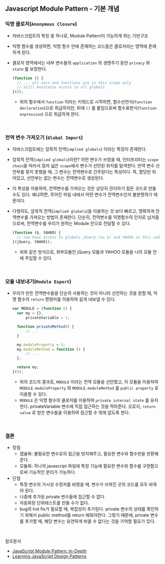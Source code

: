 ## Javascript Module Pattern - 기본 개념

### 익명 클로저(`Anonymous Closure`)

- 자바스크립트의 특징 중 하나로, Module Pattern이 가능하게 하는 기반구조

- 익명 함수를 생성하면, 익명 함수 안에 존재하는 코드들은 클로저라는 영역에 존재하게 된다.

- 클로저 영역에서는 내부 변수들의 `application` 의 생명주기 동안 `privacy` 와 `state` 를 보장한다.

  ```javascript
  (function () {
  	// ... all vars and functions are in this scope only
  	// still maintains access to all globals
  }());
  ```

  - 위의 함수에서 `function` 이라는 키워드로 시작하면, 함수선언식(`function declaration`)으로 취급하지만, 뒤에 `()` 를 붙임으로써 함수표현식(`function expression`) 으로 취급하게 한다.

<br>

### 전역 변수 가져오기 (`Global Import`)

- 자바스크립트에는 암묵적 전역(`implied globals`) 이라는 특징이 존재한다.

- 암묵적 전역(`implied globals`)이란? 어떤 변수가 쓰였을 때, 인터프리터는 `scope chain`을 따라서 점차 넓은 `scope`에서 변수가 선언된 위치를 탐색한다. 만약 변수 선언부를 찾지 못했을 때, 그 변수는 전역변수로 간주된다는 특성이다. 즉, 할당만 되어있고, 선언부는 없는 변수는 전역변수로 생성된다.

- 이 특성을 이용하여, 전역변수를 가져오는 것은 상당히 관리하기 힘든 코드로 만들 수도 있다. 왜냐하면, 주어진 파일 내에서 어떤 변수가 전역변수인지 불분명하기 때문이다.

- 다행히도, 암묵적 전역(`implied globals`)을 이용하는 것 보다 빠르고, 명확하게 전역변수를 가져오는 방법이 존재한다. 단순히, 전역변수를 익명함수의 인자로 넘겨줌으로써, 전역변수를 우리가 원하는 Module 안으로 전달할 수 있다.

  ```javascript
  (function ($, YAHOO) {
  	// now have access to globals jQuery (as $) and YAHOO in this code
  }(jQuery, YAHOO));
  ```

  - 위와 같은 방식으로, 외부모듈인 jQuery 모듈과 YAHOO 모듈을 나의 모듈 안에 주입할 수 있다.

<br>

### 모듈 내보내기(`Module Export`)

- 우리가 만든 전역변수들을 단순히 사용하는 것이 아니라 선언하는 것을 원할 때, 익명 함수의 `return` 명령어를 이용하여 쉽게 내보낼 수 있다.

  ```javascript
  var MODULE = (function () {
  	var my = {},
  		privateVariable = 1;
  
  	function privateMethod() {
  		// ...
  	}
  
  	my.moduleProperty = 1;
  	my.moduleMethod = function () {
  		// ...
  	};
  
  	return my;
  }());
  ```

  - 위의 코드의 결과로, `MODULE` 이라는 전역 모듈을 선언했고, 이 모듈을 이용하여 `MODULE.moduleProperty` 와 `MODULE.moduleMethod` 를 `public property` 로 이용할 수 있다. 
  - `MODULE` 은 익명 함수의 클로저를 이용하여 `private internal state` 를 유지한다. privateVariable 변수에 직접 접근하는 것을 막아준다. 오로지, `return value` 로 받은 변수들을 이용하여 접근할 수 밖에 없도록 한다.

<br>

### 결론

- 장점
  - 캡슐화: 불필요한 변수로의 접근을 방지해주고, 필요한 변수와 함수만을 반환해준다.
  - 모듈화: 하나의 javascript 파일에 특정 기능에 필요한 변수와 함수를 구현함으로써 기능적인 분리가 가능하다.
- 단점
  - 특정 변수의 가시성 수정자를 바꿨을 때, 변수가 쓰여진 곳의 코드를 모두 바꿔야 된다.
  - 나중에 추가된 private 변수들에 접근할 수 없다.
  - 자동화된 단위테스트를 만들 수가 없다.
  - bug의 hot fix가 필요할 때, 복잡성이 추가된다. private 변수의 상태를 확인하기 위해서 public method를 return 해줘야한다. 그렇기 때문에, private 변수를 추가할 때, 해당 변수는 유연하게 바꿀 수 없다는 것을 기억할 필요가 있다.

<br>

참조문서

- [JavaScript Module Pattern: In-Depth](http://www.adequatelygood.com/JavaScript-Module-Pattern-In-Depth.html)
- [Learning JavaScript Design Patterns](https://addyosmani.com/resources/essentialjsdesignpatterns/book/index.html#modulepatternjavascript)

